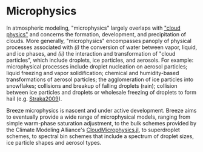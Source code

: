 # Microphysics

In atmospheric modeling, "microphysics" largely overlaps with ["cloud physics"](https://en.wikipedia.org/wiki/Cloud_physics) and concerns the formation, development, and precipitation of clouds.
More generally, "microphysics" encompasses panoply of physical processes associated with _(i)_ the conversion of water between vapor, liquid, and ice phases, and _(ii)_ the interaction and transformation of "cloud particles", which include droplets, ice particles, and aerosols.
For example: microphysical processes include droplet nucleation on aerosol particles; liquid freezing and vapor solidification; chemical and humidity-based transformations of aerosol particles; the agglomeration of ice particles into snowflakes; collisions and breakup of falling droplets (rain); collision between ice particles and droplets or wholesale freezing of droplets to form hail (e.g. [Straka2009](@citet)).

Breeze microphysics is nascent and under active development.
Breeze aims to eventually provide a wide range of microphysical models, ranging from simple warm-phase saturation adjustment, to the bulk schemes provided by the Climate Modeling Alliance's [CloudMicrophysics.jl](https://github.com/CliMA/CloudMicrophysics.jl), to superdroplet schemes, to spectral bin schemes that include a spectrum of droplet sizes, ice particle shapes and aerosol types.
